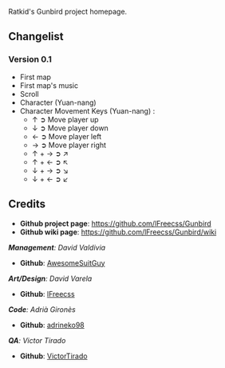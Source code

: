 Ratkid's Gunbird project homepage.

## Changelist

### Version 0.1
* First map
* First map's music
* Scroll
* Character (Yuan-nang)
* Character Movement Keys (Yuan-nang) :
     * ↑ ➲ Move player up
     * ↓ ➲ Move player down
     * ← ➲ Move player left
     * → ➲ Move player right
     * ↑ + → ➲ ↗
     * ↑ + ← ➲ ↖
     * ↓ + → ➲ ↘
     * ↓ + ← ➲ ↙
     
## Credits

* **Github project page**: https://github.com/lFreecss/Gunbird
* **Github wiki page**: https://github.com/lFreecss/Gunbird/wiki

_**Management**: David Valdivia_
* **Github**: [AwesomeSuitGuy](https://github.com/AwesomeSuitGuy)

_**Art/Design**: David Varela_
* **Github**: [lFreecss](https://github.com/lFreecss)

_**Code**: Adrià Gironès_
* **Github**: [adrineko98](https://github.com/adrineko98)

_**QA**: Victor Tirado_
* **Github**: [VictorTirado](https://github.com/VictorTirado)
